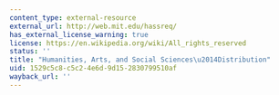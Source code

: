 ```yaml
---
content_type: external-resource
external_url: http://web.mit.edu/hassreq/
has_external_license_warning: true
license: https://en.wikipedia.org/wiki/All_rights_reserved
status: ''
title: "Humanities, Arts, and Social Sciences\u2014Distribution"
uid: 1529c5c8-c5c2-4e6d-9d15-2830799510af
wayback_url: ''
---
```

